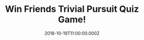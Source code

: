 ---
campaign-uuid: "c-622c2f49-c478-407c-8b11-241270502e25"
type: "Competition"
category: "Entertainment"
date: "2018-10-19T11:00:00.000Z"
end-date: "2018-11-19T23:59:00.000Z"
disable-form: false
is_promoted: false
has_entry_page: true
title: "Win Friends Trivial Pursuit Quiz Game!"
competition-description: "<p>If you are a true Friends fan, you need to test your\
  \ knowledge with the Friends Trivial Pursuit game! We are giving away one of the\
  \ most fun and hilarious boarding games: The Friends Trivial Pursuit Quiz Game!</p>\r\
  \n<p>Do you know everything about this epic tv show? Click below for a chance to\
  \ win!</p>"
hero-header: "Win Friends Trivial Pursuit Quiz Game!"
terms-confirmation: "N/A"
banner-img: "https://assets.expresslyapp.com/asset-0648bc1c-3c1d-4304-9c89-6b03182403dd.jpg"
logo-left-href: "aaa.nme.com"
logo-left-image: "https://assets.expresslyapp.com/asset-8f236b9c-775c-444a-826e-c96d0168fa00.jpg"
logo-left-title: "NME AAA"
bg-image-hero: "https://assets.expresslyapp.com/asset-c7ec0a6a-0b96-4e6b-be52-b1d0251f6e9d.jpg"
bg-image-first: "https://assets.expresslyapp.com/asset-02825f5f-5104-41a4-90df-5ee593e08916.jpg"
section1-content: "<p>This edition contains 600 questions based on all your favourite\
  \ moments from Ross and Rachel’s Vegas wedding, to the classic Holiday Armadillo.\
  \ Test your trivia from Season 1 right through to Season 10 and prepare to be totally\
  \ bamboozled. The game is handy for any Friends fan on the go, requiring no board\
  \ and an easy to carry around in its bitesize wedge case.</p>\r\n<p>Fascinating,\
  \ puzzling and captivating questions that will test your knowledge and memory! Think\
  \ no more and enter the form below for a chance to win this fun game now!</p>\r\n\
  <p>Good luck!</p>"
entry-title: "Win Friends Trivial Pursuit Quiz Game!"
entry-content: "Enter the draw to win Friends Trivial Pursuit Quiz Game by completing\
  \ the form below before 23:59 on 19th of November 2018."
has-winner: false
prize-description: "Friends Trivial Pursuit Quiz Game."
special-conditions: "Multiple entries are allowed up to one every day.\r\nThis competition\
  \ is also available on: http://club.expressly.io/competitons/friends-trivial-pursuit-quiz-game"
country-restrictions:
- "GB"
---
